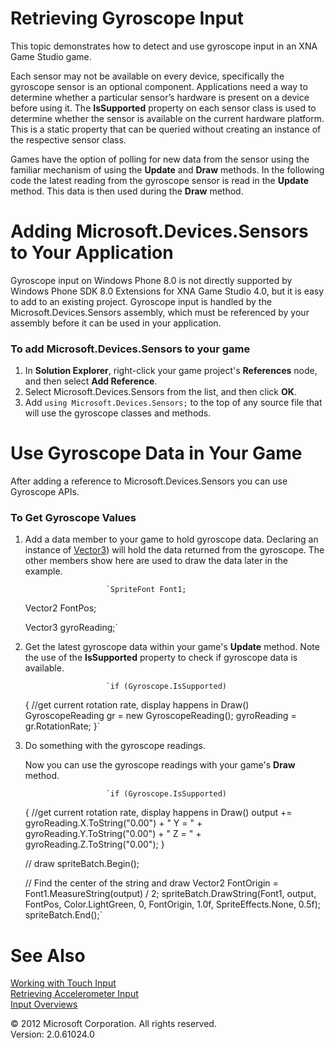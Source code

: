﻿

# Retrieving Gyroscope Input

This topic demonstrates how to detect and use gyroscope input in an XNA Game Studio game.

Each sensor may not be available on every device, specifically the gyroscope sensor is an optional component. Applications need a way to determine whether a particular sensor’s hardware is present on a device before using it. The **IsSupported** property on each sensor class is used to determine whether the sensor is available on the current hardware platform. This is a static property that can be queried without creating an instance of the respective sensor class.

Games have the option of polling for new data from the sensor using the familiar mechanism of using the **Update** and **Draw** methods. In the following code the latest reading from the gyroscope sensor is read in the **Update** method. This data is then used during the **Draw** method.

# Adding Microsoft.Devices.Sensors to Your Application

Gyroscope input on Windows Phone 8.0 is not directly supported by Windows Phone SDK 8.0 Extensions for XNA Game Studio 4.0, but it is easy to add to an existing project. Gyroscope input is handled by the Microsoft.Devices.Sensors assembly, which must be referenced by your assembly before it can be used in your application.

### To add Microsoft.Devices.Sensors to your game

1.  In **Solution Explorer**, right-click your game project's **References** node, and then select **Add Reference**.
2.  Select Microsoft.Devices.Sensors from the list, and then click **OK**.
3.  Add `using Microsoft.Devices.Sensors;` to the top of any source file that will use the gyroscope classes and methods.

# Use Gyroscope Data in Your Game

After adding a reference to Microsoft.Devices.Sensors you can use Gyroscope APIs.

### To Get Gyroscope Values

1.  Add a data member to your game to hold gyroscope data. Declaring an instance of [Vector3](T_Microsoft_Xna_Framework_Vector3.md)) will hold the data returned from the gyroscope. The other members show here are used to draw the data later in the example.
    
                          `SpriteFont Font1;
    Vector2 FontPos;
    
    Vector3 gyroReading;`
                        
    
2.  Get the latest gyroscope data within your game's **Update** method. Note the use of the **IsSupported** property to check if gyroscope data is available.
    
                          `if (Gyroscope.IsSupported)
    {
        //get current rotation rate, display happens in Draw()
        GyroscopeReading gr = new GyroscopeReading();
        gyroReading = gr.RotationRate;
    }`
                        
    
3.  Do something with the gyroscope readings.
    
    Now you can use the gyroscope readings with your game's **Draw** method.
    
                          `if (Gyroscope.IsSupported)
    {
        //get current rotation rate, display happens in Draw()
        output += gyroReading.X.ToString("0.00") + " Y = "
        + gyroReading.Y.ToString("0.00") + " Z = "
        + gyroReading.Z.ToString("0.00");
    }
    
    // draw 
    spriteBatch.Begin();
    
    // Find the center of the string and draw
    Vector2 FontOrigin = Font1.MeasureString(output) / 2;
    spriteBatch.DrawString(Font1, output, FontPos, Color.LightGreen, 0, FontOrigin, 1.0f, SpriteEffects.None, 0.5f);
    spriteBatch.End();`
                        
    

# See Also

[Working with Touch Input](Input_HowTo_UseMultiTouchInput.md)  
[Retrieving Accelerometer Input](Input_HowTo_UseAccelerometerInput.md)  
[Input Overviews](Input.md)  

© 2012 Microsoft Corporation. All rights reserved.  
Version: 2.0.61024.0